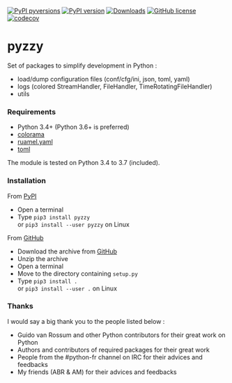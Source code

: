 [![PyPI pyversions](https://img.shields.io/pypi/pyversions/pyzzy.svg)](https://pypi.org/project/pyzzy/)
[![PyPI version](https://img.shields.io/pypi/v/pyzzy.svg)](https://pypi.org/project/pyzzy/)
[![Downloads](http://pepy.tech/badge/pyzzy)](http://pepy.tech/project/pyzzy)
[![GitHub license](https://img.shields.io/github/license/krakozaure/pyzzy.svg)](https://github.com/krakozaure/pyzzy/blob/master/LICENSE)
[![codecov](https://codecov.io/gh/krakozaure/pyzzy/branch/master/graph/badge.svg)](https://codecov.io/gh/krakozaure/pyzzy)

# pyzzy

Set of packages to simplify development in Python :
- load/dump configuration files (conf/cfg/ini, json, toml, yaml)
- logs (colored StreamHandler, FileHandler, TimeRotatingFileHandler)
- utils 

### Requirements

- Python 3.4+ (Python 3.6+ is preferred)
- [colorama](https://github.com/tartley/colorama)
- [ruamel.yaml](https://bitbucket.org/ruamel/yaml)
- [toml](https://github.com/uiri/toml)

The module is tested on Python 3.4 to 3.7 (included).

### Installation

From [PyPI](https://pypi.org/)

- Open a terminal
- Type `pip3 install pyzzy` 
  <br>or `pip3 install --user pyzzy` on Linux

From [GitHub](https://github.com)

- Download the archive from [GitHub](https://github.com/krakozaure/pyzzy)
- Unzip the archive
- Open a terminal
- Move to the directory containing `setup.py`
- Type `pip3 install .`
  <br>or `pip3 install --user .` on Linux


### Thanks

I would say a big thank you to the people listed below :

- Guido van Rossum and other Python contributors for their great work on Python
- Authors and contributors of required packages for their great work
- People from the #python-fr channel on IRC for their advices and feedbacks
- My friends (ABR & AM) for their advices and feedbacks
